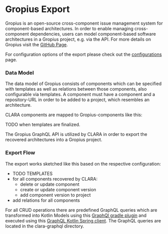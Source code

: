 # Gropius Export

Gropius is an open-source cross-component issue management system for component-based architectures.
In order to enable managing cross-component dependencies, users can model component-based software architectures in a Gropius project, e.g. via the API.
For more details on Gropius visit the [GitHub Page](https://github.com/ccims).

For configuration options of the export please check out the [configurations](../../configuration/index.md) page.

### Data Model
The data model of Gropius consists of components which can be specified with templates as well as relations
between those components, also configurable via templates.
A component must have a component and a repository-URL in order to be added to a project, which resembles an architecture.

CLARA components are mapped to Gropius-components like this:

TODO when templates are finalized.

The Gropius GraphQL API is utilized by CLARA in order to export the recovered architectures into a Gropius project.





### Export Flow
The export works sketched like this based on the respective configuration:
- TODO TEMPLATES
- for all components recovered by CLARA:
  - delete or update component
  - create or update component version
  - add component version to project
- add relations for all components 

For all CRUD operations there are predefined GraphQL queries which are transformed into Kotlin Models using this [GraphQl gradle plugin](https://mvnrepository.com/artifact/com.expediagroup.graphql/com.expediagroup.graphql.gradle.plugin) 
and executed using this [GraphQL Kotlin Spring client](https://mvnrepository.com/artifact/com.expediagroup/graphql-kotlin-spring-client).
The GraphQL queries are located in the clara-graphql directory.